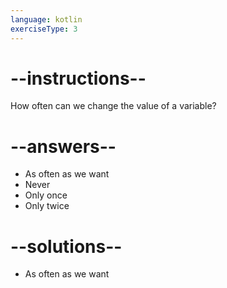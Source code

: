 ```yaml
---
language: kotlin
exerciseType: 3
---
```


# --instructions--

How often can we change the value of a variable?

# --answers--

- As often as we want
- Never
- Only once
- Only twice

# --solutions--

- As often as we want
